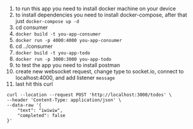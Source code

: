 1. to run this app you need to install docker machine on your device
2. to install dependencies you need to install docker-compose, after that just `docker-compose up -d`
3. cd consumer
4. `docker build -t you-app-consumer`
5. `docker run -p 4000:4000 you-app-consumer`
6. cd ../consumer
7. `docker build -t you-app-todo`
8. `docker run -p 3000:3000 you-app-todo`
9. to test the app you need to install postman
10. create new websocket request, change type to socket.io, connect to localhost:4000, and add listener `message`
11. last hit this curl

```
curl --location --request POST 'http://localhost:3000/todos' \
--header 'Content-Type: application/json' \
--data-raw '{
    "text": "iwiwiw",
    "completed": false
}'
```
